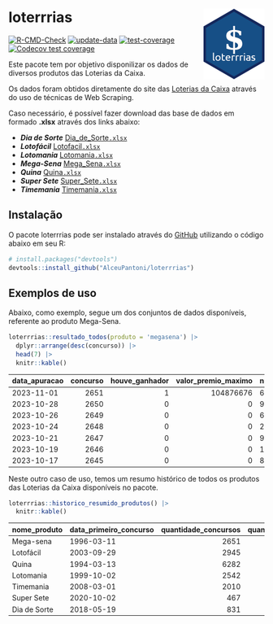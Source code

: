 
<!-- README.md is generated from README.Rmd. Please edit that file -->

# loterrrias <img src="man/figures/logo.png" align="right" height="139" />

<!-- badges: start -->

[![R-CMD-Check](https://github.com/AlceuPantoni/loterrrias/actions/workflows/R-CMD-check.yaml/badge.svg?branch=main)](https://github.com/AlceuPantoni/loterrrias/actions/workflows/R-CMD-check.yaml)
[![update-data](https://github.com/AlceuPantoni/loterrrias/actions/workflows/update-data.yaml/badge.svg)](https://github.com/AlceuPantoni/loterrrias/actions/workflows/update-data.yaml)
[![test-coverage](https://github.com/AlceuPantoni/loterrrias/actions/workflows/test-coverage.yaml/badge.svg?branch=main)](https://github.com/AlceuPantoni/loterrrias/actions/workflows/test-coverage.yaml)
[![Codecov test
coverage](https://codecov.io/gh/AlceuPantoni/loterrrias/branch/main/graph/badge.svg)](https://codecov.io/gh/AlceuPantoni/loterrrias?branch=main)
<!-- badges: end -->

Este pacote tem por objetivo disponilizar os dados de diversos produtos
das Loterias da Caixa.

Os dados foram obtidos diretamente do site das [Loterias da
Caixa](https://loterias.caixa.gov.br/Paginas/default.aspx) através do
uso de técnicas de Web Scraping.

Caso necessário, é possível fazer download das base de dados em formado
**.xlsx** através dos links abaixo:

  - ***Dia de Sorte***
    [Dia\_de\_Sorte`.xlsx`](https://raw.githubusercontent.com/AlceuPantoni/loterrrias/main/data-raw/resultados_diadesorte.xlsx)
  - ***Lotofácil***
    [Lotofacil`.xlsx`](https://raw.githubusercontent.com/AlceuPantoni/loterrrias/main/data-raw/resultados_lotofacil.xlsx)
  - ***Lotomania***
    [Lotomania`.xlsx`](https://raw.githubusercontent.com/AlceuPantoni/loterrrias/main/data-raw/resultados_lotomania.xlsx)
  - ***Mega-Sena***
    [Mega\_Sena`.xlsx`](https://raw.githubusercontent.com/AlceuPantoni/loterrrias/main/data-raw/resultados_megasena.xlsx)
  - ***Quina***
    [Quina`.xlsx`](https://raw.githubusercontent.com/AlceuPantoni/loterrrias/main/data-raw/resultados_quina.xlsx)
  - ***Super Sete***
    [Super\_Sete`.xlsx`](https://raw.githubusercontent.com/AlceuPantoni/loterrrias/main/data-raw/resultados_supersete.xlsx)
  - ***Timemania***
    [Timemania`.xlsx`](https://raw.githubusercontent.com/AlceuPantoni/loterrrias/main/data-raw/resultados_timemania.xlsx)

## Instalação

O pacote loterrrias pode ser instalado através do
[GitHub](https://github.com/) utilizando o código abaixo em seu R:

``` r
# install.packages("devtools")
devtools::install_github("AlceuPantoni/loterrrias")
```

## Exemplos de uso

Abaixo, como exemplo, segue um dos conjuntos de dados disponíveis,
referente ao produto Mega-Sena.

``` r
loterrrias::resultado_todos(produto = 'megasena') |> 
  dplyr::arrange(desc(concurso)) |> 
  head(7) |> 
  knitr::kable()
```

| data\_apuracao | concurso | houve\_ganhador | valor\_premio\_maximo | numeros\_sorteados | num\_1 | num\_2 | num\_3 | num\_4 | num\_5 | num\_6 |
| :------------- | -------: | --------------: | --------------------: | :----------------- | -----: | -----: | -----: | -----: | -----: | -----: |
| 2023-11-01     |     2651 |               1 |             104876676 | 6;23;35;36;37;59   |      6 |     23 |     35 |     36 |     37 |     59 |
| 2023-10-28     |     2650 |               0 |                     0 | 9;18;29;37;39;58   |      9 |     18 |     29 |     37 |     39 |     58 |
| 2023-10-26     |     2649 |               0 |                     0 | 6;11;26;32;46;56   |      6 |     11 |     26 |     32 |     46 |     56 |
| 2023-10-24     |     2648 |               0 |                     0 | 20;44;45;46;56;59  |     20 |     44 |     45 |     46 |     56 |     59 |
| 2023-10-21     |     2647 |               0 |                     0 | 9;33;39;43;50;54   |      9 |     33 |     39 |     43 |     50 |     54 |
| 2023-10-19     |     2646 |               0 |                     0 | 18;28;30;39;41;58  |     18 |     28 |     30 |     39 |     41 |     58 |
| 2023-10-17     |     2645 |               0 |                     0 | 8;22;34;42;51;59   |      8 |     22 |     34 |     42 |     51 |     59 |

Neste outro caso de uso, temos um resumo histórico de todos os produtos
das Loterias da Caixa disponíveis no pacote.

``` r
loterrrias::historico_resumido_produtos() |> 
  knitr::kable()
```

| nome\_produto | data\_primeiro\_concurso | quantidade\_concursos | quantidade\_concursos\_com\_ganhador | percentual\_com\_ganhador | media\_premiacao | maior\_premio | menor\_premio | total\_dezenas\_sorteadas | numero\_mais\_sorteado | numero\_menos\_sorteado |
| :------------ | :----------------------- | --------------------: | -----------------------------------: | ------------------------: | ---------------: | ------------: | ------------: | ------------------------: | ---------------------: | ----------------------: |
| Mega-sena     | 1996-03-11               |                  2651 |                                  599 |                      0.23 |       23897299.8 |     289420865 |     348732.75 |                     15906 |                     10 |                      26 |
| Lotofácil     | 2003-09-29               |                  2945 |                                 2632 |                      0.89 |         919548.3 |       8252873 |      10712.22 |                     44175 |                     20 |                      16 |
| Quina         | 1994-03-13               |                  6282 |                                 2527 |                      0.40 |        3340873.9 |     579215957 |      14230.37 |                     31410 |                      4 |                       3 |
| Lotomania     | 1999-10-02               |                  2542 |                                  668 |                      0.26 |        2350942.0 |      37261930 |     109348.66 |                     50840 |                     47 |                      96 |
| Timemania     | 2008-03-01               |                  2010 |                                   72 |                      0.04 |       26323286.7 |     818652938 |     164711.44 |                     14070 |                     20 |                      53 |
| Super Sete    | 2020-10-02               |                   467 |                                   21 |                      0.04 |        3390765.6 |      10146164 |     124747.77 |                      3269 |                      9 |                       4 |
| Dia de Sorte  | 2018-05-19               |                   831 |                                  274 |                      0.33 |         790878.2 |       3770060 |      59101.35 |                      5817 |                     17 |                       1 |
